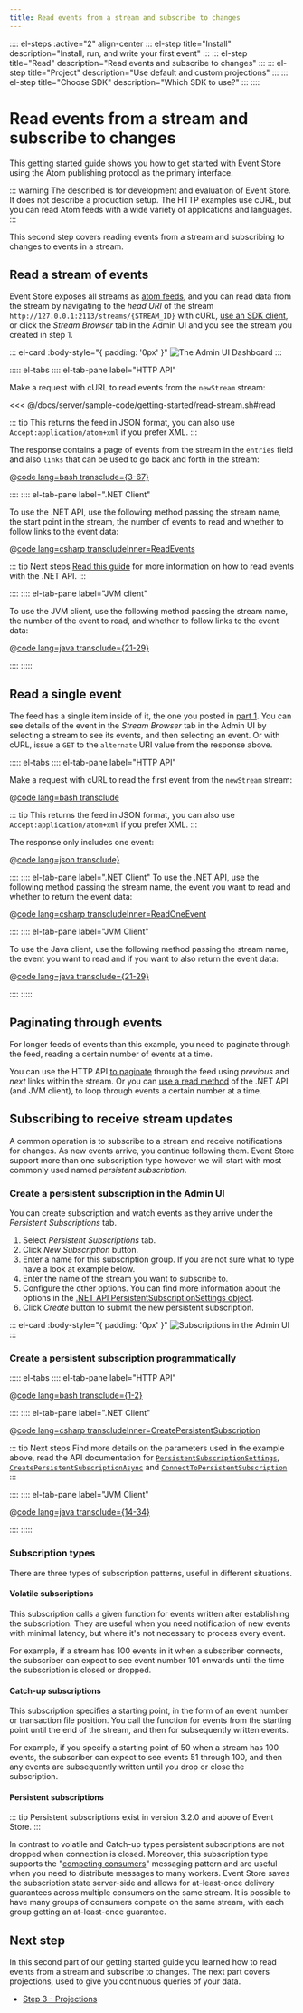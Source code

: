 ```yaml
---
title: Read events from a stream and subscribe to changes
---
```


:::: el-steps :active="2" align-center
::: el-step title="Install" description="Install, run, and write your first event"
:::
::: el-step title="Read" description="Read events and subscribe to changes"
:::
::: el-step title="Project" description="Use default and custom projections"
:::
::: el-step title="Choose SDK" description="Which SDK to use?"
:::
::::

# Read events from a stream and subscribe to changes

This getting started guide shows you how to get started with Event Store using the Atom publishing protocol as the primary interface. 

::: warning
The described is for development and evaluation of Event Store. It does not describe a production setup. The HTTP examples use cURL, but you can read Atom feeds with a wide variety of applications and languages.
:::

This second step covers reading events from a stream and subscribing to changes to events in a stream.

## Read a stream of events

Event Store exposes all streams as [atom feeds](http://tools.ietf.org/html/rfc4287), and you can read data from the stream by navigating to the _head URI_ of the stream `http://127.0.0.1:2113/streams/{STREAM_ID}` with cURL, [use an SDK client](/v5/getting-started/which-api-sdk.md), or click the _Stream Browser_ tab in the Admin UI and you see the stream you created in step 1.

::: el-card :body-style="{ padding: '0px' }" 
![The Admin UI Dashboard](../images/es-web-admin-stream-browser.png)
:::

::::: el-tabs
:::: el-tab-pane label="HTTP API"

Make a request with cURL to read events from the `newStream` stream:

<<< @/docs/server/sample-code/getting-started/read-stream.sh#read

::: tip
This returns the feed in JSON format, you can also use `Accept:application/atom+xml` if you prefer XML.
:::

The response contains a page of events from the stream in the `entries` field and also `links` that can be used to go back and forth in the stream:

@[code lang=bash transclude={3-67}](docs/v5/code-examples/getting-started/read-stream.sh)

::::
:::: el-tab-pane label=".NET Client"

To use the .NET API, use the following method passing the stream name, the start point in the stream, the number of events to read and whether to follow links to the event data:

@[code lang=csharp transcludeInner=ReadEvents](docs/clients/dotnet/5.0.8/code-examples/DocsExample/Program.cs)

::: tip Next steps
[Read this guide](/v5/dotnet-api/reading-events.md) for more information on how to read events with the .NET API.
:::

::::
:::: el-tab-pane label="JVM client"

To use the JVM client, use the following method passing the stream name, the number of the event to read, and whether to follow links to the event data:

@[code lang=java transclude={21-29}](docs/v5/code-examples/EventStore.Samples.Java/src/main/java/org/eventstore/sample/ReadMultipleEventsExample.java)

::::
:::::

## Read a single event

The feed has a single item inside of it, the one you posted in [part 1](/v5/getting-started/index.md). You can see details of the event in the _Stream Browser_ tab in the Admin UI by selecting a stream to see its events, and then selecting an event. Or with cURL, issue a `GET` to the `alternate` URI value from the response above.

::::: el-tabs
:::: el-tab-pane label="HTTP API"

Make a request with cURL to read the first event from the `newStream` stream:

@[code lang=bash transclude](docs/v5/code-examples/getting-started/read-event.sh)

::: tip
This returns the feed in JSON format, you can also use `Accept:application/atom+xml` if you prefer XML.
:::

The response only includes one event:

@[code lang=json transclude}](@/docs/v5/code-examples/getting-started/read-event.json)

::::
:::: el-tab-pane label=".NET Client"
To use the .NET API, use the following method passing the stream name, the event you want to read and whether to return the event data:

@[code lang=csharp transcludeInner=ReadOneEvent](docs/clients/dotnet/5.0.8/code-examples/DocsExample/Program.cs)

::::
:::: el-tab-pane label="JVM Client"

To use the Java client, use the following method passing the stream name, the event you want to read and if you want to also return the event data:

@[code lang=java transclude={21-29}](docs/v5/code-examples/EventStore.Samples.Java/src/main/java/org/eventstore/sample/ReadSingleEventExample.java)

::::
:::::

## Paginating through events

For longer feeds of events than this example, you need to paginate through the feed, reading a certain number of events at a time.

You can use the HTTP API [to paginate](/v5/http-api/reading-streams.md#feed-paging) through the feed using _previous_ and _next_ links within the stream. Or you can [use a read method](/v5/dotnet-api/reading-events.md#example-read-an-entire-stream-forwards-from-start-to-end) of the .NET API (and JVM client), to loop through events a certain number at a time.

## Subscribing to receive stream updates

A common operation is to subscribe to a stream and receive notifications for changes. As new events arrive, you continue following them. Event Store support more than one subscription type however we will start with most commonly used named _persistent subscription_.

### Create a persistent subscription in the Admin UI

You can create subscription and watch events as they arrive under the _Persistent Subscriptions_ tab.

1. Select _Persistent Subscriptions_ tab.
2. Click _New Subscription_ button.
3. Enter a name for this subscription group. If you are not sure what to type have a look at example below.
4. Enter the name of the stream you want to subscribe to.
5. Configure the other options. You can find more information about the options in the [.NET API PersistentSubscriptionSettings object](xref:EventStore.ClientAPI.PersistentSubscriptionSettings).
6. Click _Create_ button to submit the new persistent subscription.

::: el-card :body-style="{ padding: '0px' }" 
![Subscriptions in the Admin UI](../images/getting-started-subscriptions.png)
:::

### Create a persistent subscription programmatically

::::: el-tabs
:::: el-tab-pane label="HTTP API"

@[code lang=bash transclude={1-2}](docs/v5/code-examples/getting-started/creating-subscription.sh)

::::
:::: el-tab-pane label=".NET Client"

@[code lang=csharp transcludeInner=CreatePersistentSubscription](docs/clients/dotnet/5.0.8/code-examples/DocsExample/GettingStarted/CreatePersistentSubscription.cs)

::: tip Next steps
Find more details on the parameters used in the example above, read the API documentation for [`PersistentSubscriptionSettings`](xref:EventStore.ClientAPI.PersistentSubscriptionSettings), [`CreatePersistentSubscriptionAsync`](xref:EventStore.ClientAPI.IEventStoreConnection.CreatePersistentSubscriptionAsync*) and [`ConnectToPersistentSubscription`](xref:EventStore.ClientAPI.IEventStoreConnection.ConnectToPersistentSubscriptionAsync*)
:::

::::
:::: el-tab-pane label="JVM Client"

@[code lang=java transclude={14-34}](docs/v5/code-examples/EventStore.Samples.Java/src/main/java/org/eventstore/sample/SubscriptionExample.java)

::::
:::::

### Subscription types

There are three types of subscription patterns, useful in different situations.

#### Volatile subscriptions

This subscription calls a given function for events written after establishing the subscription. They are useful when you need notification of new events with minimal latency, but where it's not necessary to process every event.

For example, if a stream has 100 events in it when a subscriber connects, the subscriber can expect to see event number 101 onwards until the time the subscription is closed or dropped.

#### Catch-up subscriptions

This subscription specifies a starting point, in the form of an event number or transaction file position. You call the function for events from the starting point until the end of the stream, and then for subsequently written events.

For example, if you specify a starting point of 50 when a stream has 100 events, the subscriber can expect to see events 51 through 100, and then any events are subsequently written until you drop or close the subscription.

#### Persistent subscriptions

::: tip
Persistent subscriptions exist in version 3.2.0 and above of Event Store.
:::

In contrast to volatile and Catch-up types persistent subscriptions are not dropped when connection is closed. Moreover, this subscription type supports the "[competing consumers](https://docs.microsoft.com/en-us/azure/architecture/patterns/competing-consumers)" messaging pattern and are useful when you need to distribute messages to many workers. Event Store saves the subscription state server-side and allows for at-least-once delivery guarantees across multiple consumers on the same stream. It is possible to have many groups of consumers compete on the same stream, with each group getting an at-least-once guarantee.

## Next step

In this second part of our getting started guide you learned how to read events from a stream and subscribe to changes. The next part covers projections, used to give you continuous queries of your data.

-   [Step 3 - Projections](/v5/getting-started/projections.md)
